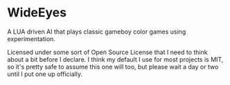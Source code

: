 WideEyes
========

A LUA driven AI that plays classic gameboy color games using experimentation.








Licensed under some sort of Open Source License that I need to think about a bit before I declare.  I think my default I use for most projects is MIT, so it's pretty safe to assume this one will too, but please wait a day or two until I put one up officially.
